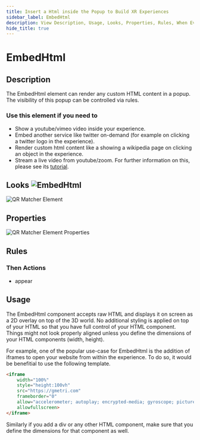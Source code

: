 ```yaml
---
title: Insert a Html inside the Popup to Build XR Experiences
sidebar_label: EmbedHtml
description: View Description, Usage, Looks, Properties, Rules, When Events, Then Actions, Compatibility, Tutorials to Insert a QR Code Reader in GMetri XR experiences.
hide_title: true
---
```


# EmbedHtml

## Description

The EmbedHtml element can render any custom HTML content in a popup. The visibility of this popup can be controlled via rules.

### Use this element if you need to

* Show a youtube/vimeo video inside your experience.
* Embed another service like twitter on-demand (for example on clicking a twitter logo in the experience).
* Render custom html content like a showing a wikipedia page on clicking an object in the experience.
* Stream a live video from youtube/zoom. For further information on this, please see its [tutorial](../../../../Tutorials/Make/embed_livestream/).

## Looks ![EmbedHtml](https://s.vrgmetri.com/gb-web/portal-docs/assets/img/svg/Embed.svg#icon/) 

![QR Matcher Element](https://r.vrgmetri.com/image/q_90/gb-web/portal-docs/assets/img/screenshots/Embed_view.png#boxShadow/)

## Properties

![QR Matcher Element Properties](https://r.vrgmetri.com/image/q_90,w_250/gb-web/portal-docs/assets/img/screenshots/Embed_properties.png.jpg#boxShadow/)

##  Rules

###  Then Actions

- appear

## Usage

The EmbedHtml component accepts raw HTML and displays it on screen as a 2D overlay on top of the 3D world. No additional styling is applied on top of your HTML so that you have full control of your 
HTML component. Things might not look properly aligned unless you define the dimensions of your HTML components (width, height). 

For example, one of the popular use-case for EmbedHtml is the addition of iframes to open your website from within the experience. To do so, it would be benefitial to use the following template.

```html
<iframe 
    width="100%" 
    style="height:100vh" 
    src="https://gmetri.com" 
    frameborder="0"
    allow="accelerometer; autoplay; encrypted-media; gyroscope; picture-in-picture"
    allowfullscreen>
</iframe>
```

Similarly if you add a div or any other HTML component, make sure that you define the dimensions for that component as well.
